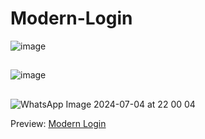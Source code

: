 # Modern-Login
![image](https://github.com/PetusoTwo/Modern-Login/assets/96096173/3c88acf5-d93e-4173-8ef4-91e4a0893b37)

<h2></h2>


![image](https://github.com/PetusoTwo/Modern-Login/assets/96096173/9f287c38-7196-41fe-86e5-e59133a0c1ae)


<h2></h2>



![WhatsApp Image 2024-07-04 at 22 00 04](https://github.com/PetusoTwo/Modern-Login/assets/96096173/f634f4db-044d-43a7-bdb7-84140960bc31)

<p>Preview: 
<a href="https://petusotwo.github.io/Modern-Login/">Modern Login</a>
</p>
